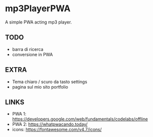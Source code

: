 # mp3PlayerPWA
A simple PWA acting mp3 player. 

## TODO
+ barra di ricerca
+ conversione in PWA


## EXTRA
+ Tema chiaro / scuro da tasto settings
+ pagina sul mio sito portfolio


## LINKS
+ PWA 1: https://developers.google.com/web/fundamentals/codelabs/offline
+ PWA 2: https://whatpwacando.today/
+ icons: https://fontawesome.com/v4.7/icons/